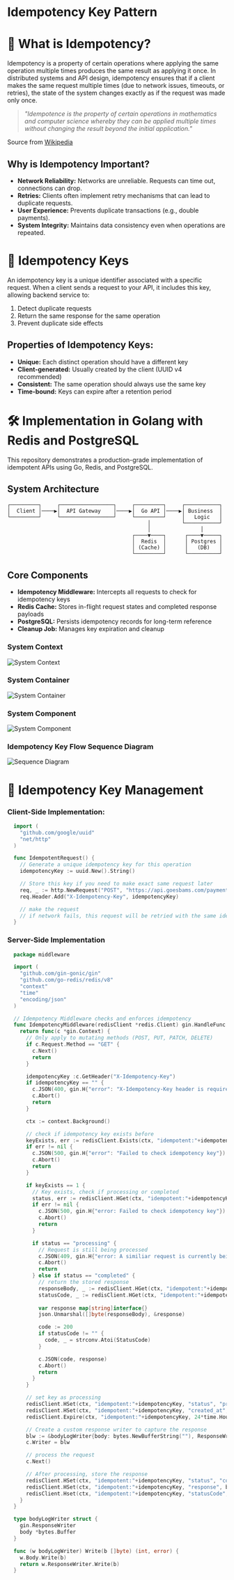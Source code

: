 # Idempotency Key Pattern

# 🔄 What is Idempotency?
Idempotency is a property of certain operations where applying the same operation multiple times produces the same result as applying it once. In distributed systems and API design, idempotency ensures that if a client makes the same request multiple times (due to network issues, timeouts, or retries), the state of the system changes exactly as if the request was made only once.

>_"Idempotence is the property of certain operations in mathematics and computer science whereby they can be applied multiple times without changing the result beyond the initial application."_

Source from [Wikipedia](https://https://en.wikipedia.org/wiki/Idempotence)

## Why is Idempotency Important?
  - **Network Reliability:** Networks are unreliable. Requests can time out, connections can drop.
  - **Retries:** Clients often implement retry mechanisms that can lead to duplicate requests.
  - **User Experience:** Prevents duplicate transactions (e.g., double payments).
  - **System Integrity:** Maintains data consistency even when operations are repeated.

# 🔑 Idempotency Keys
An idempotency key is a unique identifier associated with a specific request. When a client sends a request to your API, it includes this key, allowing backend service to:

1. Detect duplicate requests
2. Return the same response for the same operation
3. Prevent duplicate side effects

## Properties of Idempotency Keys:

- **Unique:** Each distinct operation should have a different key
- **Client-generated:** Usually created by the client (UUID v4 recommended)
- **Consistent:** The same operation should always use the same key
- **Time-bound:** Keys can expire after a retention period

# 🛠️ Implementation in Golang with Redis and PostgreSQL

This repository demonstrates a production-grade implementation of idempotent APIs using Go, Redis, and PostgreSQL.

## System Architecture
```
┌─────────┐     ┌─────────────────┐     ┌─────────┐     ┌───────────┐
│  Client │────▶│  API Gateway    │────▶│  Go API │────▶│ Business  │
└─────────┘     └─────────────────┘     └─────────┘     │   Logic   │
                                             │          └───────────┘
                                             │                │
                                        ┌────▼────┐      ┌────▼─────┐
                                        │  Redis  │      │ Postgres │
                                        │ (Cache) │      │   (DB)   │
                                        └─────────┘      └──────────┘
```
## Core Components

- **Idempotency Middleware:** Intercepts all requests to check for idempotency keys
- **Redis Cache:** Stores in-flight request states and completed response payloads
- **PostgreSQL:** Persists idempotency records for long-term reference
- **Cleanup Job:** Manages key expiration and cleanup

### System Context
![System Context](/images/system-context.png)

### System Container
![System Container](/images/system-container.png)

### System Component
![System Component](/images/system-component.png)

### Idempotency Key Flow Sequence Diagram
![Sequence Diagram](/images/sequence-diagram.png)

# 📝  Idempotency Key Management

### Client-Side Implementation:
```go
  import (
    "github.com/google/uuid"
    "net/http"
  )

  func IdempotentRequest() {
    // Generate a unique idempotency key for this operation
    idempotencyKey := uuid.New().String()

    // Store this key if you need to make exact same request later
    req, _ := http.NewRequest("POST", "https://api.goesbams.com/payments", payloadBody)
    req.Header.Add("X-Idempotency-Key", idempotencyKey)

    // make the request
    // if network fails, this request will be retried with the same idempotency key
  }
```

### Server-Side Implementation

```go
  package middleware

  import (
    "github.com/gin-gonic/gin"
    "github.com/go-redis/redis/v8"
    "context"
    "time"
    "encoding/json"
  )

  // Idempotency Middleware checks and enforces idempotency
  func IdempotencyMiddleware(redisClient *redis.Client) gin.HandleFunc {
    return func(c *gin.Context) {
      // Only apply to mutating methods (POST, PUT, PATCH, DELETE)
      if c.Request.Method == "GET" {
        c.Next()
        return
      }

      idempotencyKey :c.GetHeader("X-Idempotency-Key")
      if idempotencyKey == "" {
        c.JSON(400, gin.H{"error": "X-Idempotency-Key header is required"})
        c.Abort()
        return
      }

      ctx := context.Background()

      // check if idempotency key exists before
      keyExists, err := redisClient.Exists(ctx, "idempotent:"+idempotencyKey).Result()
      if err != nil {
        c.JSON(500, gin.H{"error": "Failed to check idempotency key"})
        c.Abort()
        return
      }

      if keyExists == 1 {
        // Key exists, check if processing or completed
        status, err := redisClient.HGet(ctx, "idempotent:"+idempotencyKey, "status").Result()
        if err != nil {
          c.JSON(500, gin.H{"error: Failed to check idempotency key"})
          c.Abort()
          return
        }

        if status == "processing" {
          // Request is still being processed
          c.JSON(409, gin.H{"error: A similiar request is currently being processed"})
          c.Abort()
          return
        } else if status == "completed" {
          // return the stored response
          responseBody, _ := redisClient.HGet(ctx, "idempotent:"+idempotencyKey, "response").Result()
          statusCode, _ := redisClient.HGet(ctx, "idempotent:"+idempotencyKey, "statusCode").Result()
          
          var response map[string]interface{}
          json.Unmarshal([]byte(responseBody), &response)

          code := 200
          if statusCode != "" {
            code, _ = strconv.Atoi(StatusCode)
          }

          c.JSON(code, response)
          c.Abort()
          return
        }
      }

      // set key as processing
      redisClient.HSet(ctx, "idempotent:"+idempotencyKey, "status", "processing")
      redisClient.HSet(ctx, "idempotent:"+idempotencyKey, "created_at", time.Now().String())
      redisClient.Expire(ctx, "idempotent:"+idempotencyKey, 24*time.Hour) // TTL for keys

      // Create a custom response writer to capture the response
      blw := &bodyLogWriter{body: bytes.NewBufferString(""), ResponseWriter: c.Writer}
      c.Writer = blw

      // process the request
      c.Next()

      // After processing, store the response
      redisClient.HSet(ctx, "idempotent:"+idempotencyKey, "status", "completed")
      redisClient.HSet(ctx, "idempotent:"+idempotencyKey, "response", blw.body.String())
      redisClient.Hset(ctx, "idempotent:"+idempotencyKey, "statusCode", c.Writer.Status())
    }
  }

  type bodyLogWriter struct {
    gin.ResponseWriter
    body *bytes.Buffer
  }

  func (w bodyLogWriter) Write(b []byte) (int, error) {
    w.Body.Write(b)
    return w.ResponseWriter.Write(b)
  }
```



